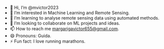 - 👋 Hi, I’m @mvictor2023
- 👀 I’m interested in Machine Learning and Remote Sensing.
- 🌱 I’m learning to analyse remote sensing data using automated methods.
- 💞️ I’m looking to collaborate on ML projects and ideas.
- 📫 How to reach me margarigavictor655@gmail.com.
- 😄 Pronouns: Guida.
- ⚡ Fun fact: I love running marathons.

<!---
mvictor2023/mvictor2023 is a ✨ special ✨ repository because its `README.md` (this file) appears on your GitHub profile.
You can click the Preview link to take a look at your changes.
--->
